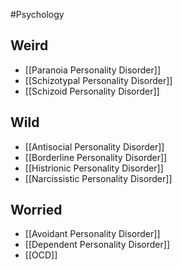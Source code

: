 #Psychology 
## Weird
* [[Paranoia Personality Disorder]]
* [[Schizotypal Personality Disorder]]
* [[Schizoid Personality Disorder]]
## Wild
* [[Antisocial Personality Disorder]]
* [[Borderline Personality Disorder]]
* [[Histrionic Personality Disorder]]
* [[Narcissistic Personality Disorder]]
## Worried
* [[Avoidant Personality Disorder]]
* [[Dependent Personality Disorder]]
* [[OCD]]